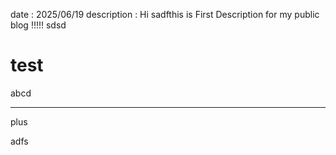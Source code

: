 date : 2025/06/19
description : Hi sadfthis is First Description for my public blog !!!!!
sdsd
# test

abcd

---

plus 

<tr>adfs</tr>